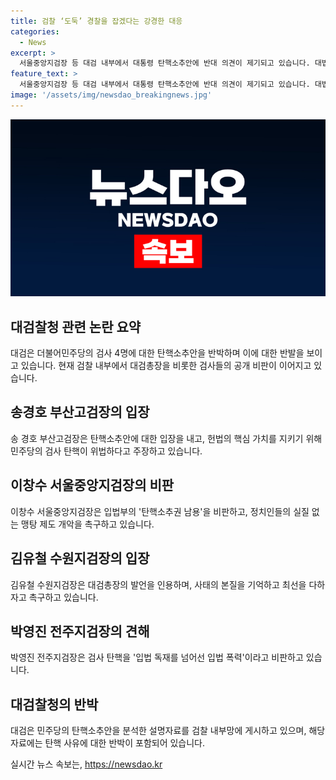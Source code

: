 ```yaml
---
title: 검찰 ‘도둑’ 경찰을 잡겠다는 강경한 대응
categories:
  - News
excerpt: >
  서울중앙지검장 등 대검 내부에서 대통령 탄핵소추안에 반대 의견이 제기되고 있습니다. 대법원 재판관 탄핵재판을 거치며 강인한 법치주의와 사법부의 독립을 지키기를 바라는 의지를 피력하고 있습니다. 대검은 더불어민주당의 4명 검사 탄핵에 대한 사유 부존재를 주장하고, 해당 검사들이 정당한 수사를 했다는 입장을 밝혔습니다. 현재 대검 내부망에는 해당 검사들의 의혹에 대한 자료가 공개되어 있으며, 이를 통해 검찰의 입장을 설명하고 있습니다.
feature_text: >
  서울중앙지검장 등 대검 내부에서 대통령 탄핵소추안에 반대 의견이 제기되고 있습니다. 대법원 재판관 탄핵재판을 거치며 강인한 법치주의와 사법부의 독립을 지키기를 바라는 의지를 피력하고 있습니다. 대검은 더불어민주당의 4명 검사 탄핵에 대한 사유 부존재를 주장하고, 해당 검사들이 정당한 수사를 했다는 입장을 밝혔습니다. 현재 대검 내부망에는 해당 검사들의 의혹에 대한 자료가 공개되어 있으며, 이를 통해 검찰의 입장을 설명하고 있습니다.
image: '/assets/img/newsdao_breakingnews.jpg'
---
```


<p><img src="/assets/img/newsdao_breakingnews.jpg" alt="firstkoreanews 속보" /></p>

<h2 data-ke-size="size26">대검찰청 관련 논란 요약</h2>

<p data-ke-size="size16">대검은 더불어민주당의 검사 4명에 대한 탄핵소추안을 반박하며 이에 대한 반발을 보이고 있습니다. 현재 검찰 내부에서 대검총장을 비롯한 검사들의 공개 비판이 이어지고 있습니다.</p>

<h2 data-ke-size="size26">송경호 부산고검장의 입장</h2>

<p data-ke-size="size16">송 경호 부산고검장은 탄핵소추안에 대한 입장을 내고, 헌법의 핵심 가치를 지키기 위해 민주당의 검사 탄핵이 위법하다고 주장하고 있습니다.</p>

<h2 data-ke-size="size26">이창수 서울중앙지검장의 비판</h2>

<p data-ke-size="size16">이창수 서울중앙지검장은 입법부의 '탄핵소추권 남용'을 비판하고, 정치인들의 실질 없는 맹탕 제도 개악을 촉구하고 있습니다.</p>

<h2 data-ke-size="size26">김유철 수원지검장의 입장</h2>

<p data-ke-size="size16">김유철 수원지검장은 대검총장의 발언을 인용하며, 사태의 본질을 기억하고 최선을 다하자고 촉구하고 있습니다.</p>

<h2 data-ke-size="size26">박영진 전주지검장의 견해</h2>

<p data-ke-size="size16">박영진 전주지검장은 검사 탄핵을 '입법 독재를 넘어선 입법 폭력'이라고 비판하고 있습니다.</p>

<h2 data-ke-size="size26">대검찰청의 반박</h2>

<p data-ke-size="size16">대검은 민주당의 탄핵소추안을 분석한 설명자료를 검찰 내부망에 게시하고 있으며, 해당 자료에는 탄핵 사유에 대한 반박이 포함되어 있습니다.</p>
실시간 뉴스 속보는, <a href="https://newsdao.kr" rel="dofollow">https://newsdao.kr</a>


